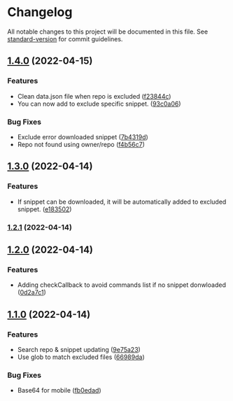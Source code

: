 # Changelog

All notable changes to this project will be documented in this file. See [standard-version](https://github.com/conventional-changelog/standard-version) for commit guidelines.

## [1.4.0](https://github.com/Mara-Li/obsidian-snippet-downloader/compare/1.3.0...1.4.0) (2022-04-15)


### Features

* Clean data.json file when repo is excluded ([f23844c](https://github.com/Mara-Li/obsidian-snippet-downloader/commit/f23844c42959f13a4418d42c95f07b856e5fcb36))
* You can now add to exclude specific snippet. ([93c0a06](https://github.com/Mara-Li/obsidian-snippet-downloader/commit/93c0a0639cb1506d75d657c5179e1a042ca0b124))


### Bug Fixes

* Exclude error downloaded snippet ([7b4319d](https://github.com/Mara-Li/obsidian-snippet-downloader/commit/7b4319d2a36c346022a90cc200699cf1fdd83784))
* Repo not found using owner/repo ([f4b56c7](https://github.com/Mara-Li/obsidian-snippet-downloader/commit/f4b56c72fce2d00367c816f0553cd8da72e04458))

## [1.3.0](https://github.com/Mara-Li/obsidian-snippet-downloader/compare/1.2.1...1.3.0) (2022-04-14)


### Features

* If snippet can be downloaded, it will be automatically added to excluded snippet. ([e183502](https://github.com/Mara-Li/obsidian-snippet-downloader/commit/e1835023e279845949a546ebfa8444143b668518))

### [1.2.1](https://github.com/Mara-Li/obsidian-snippet-downloader/compare/1.2.0...1.2.1) (2022-04-14)

## [1.2.0](https://github.com/Mara-Li/obsidian-snippet-downloader/compare/1.1.0...1.2.0) (2022-04-14)


### Features

* Adding checkCallback to avoid commands list if no snippet donwloaded ([0d2a7c1](https://github.com/Mara-Li/obsidian-snippet-downloader/commit/0d2a7c1e73af1ac46e9f6e96b425fc30835866a4))

## [1.1.0](https://github.com/Mara-Li/obsidian-snippet-downloader/compare/1.0.0...1.1.0) (2022-04-14)


### Features

* Search repo & snippet updating ([9e75a23](https://github.com/Mara-Li/obsidian-snippet-downloader/commit/9e75a2330cbe72da27cc8b770ad05708da7ad2c1))
* Use glob to match excluded files ([66989da](https://github.com/Mara-Li/obsidian-snippet-downloader/commit/66989da74cafa496f3f2b052ca98f840eaa79160))


### Bug Fixes

* Base64 for mobile ([fb0edad](https://github.com/Mara-Li/obsidian-snippet-downloader/commit/fb0edad15715874e3ed48d11ecd314ae4646d0a5))
